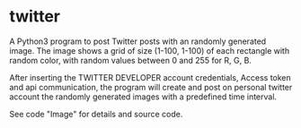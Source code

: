 # twitter
A Python3 program to post Twitter posts with an randomly generated image. The image shows a grid of size (1-100, 1-100) of each rectangle with random color, with random values between 0 and 255 for R, G, B.

After inserting the TWITTER DEVELOPER account credentials, Access token and api communication, the program will create and post on personal twitter account the randomly generated images with a predefined time interval.

See code "Image" for details and source code.
